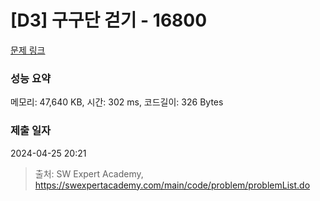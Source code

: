 # [D3] 구구단 걷기 - 16800 

[문제 링크](https://swexpertacademy.com/main/code/problem/problemDetail.do?contestProbId=AYaf9W8afyMDFAQ9) 

### 성능 요약

메모리: 47,640 KB, 시간: 302 ms, 코드길이: 326 Bytes

### 제출 일자

2024-04-25 20:21



> 출처: SW Expert Academy, https://swexpertacademy.com/main/code/problem/problemList.do